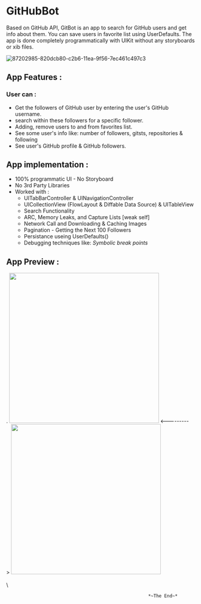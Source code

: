 # GitHubBot 


    
Based on GitHub API, GitBot is an app to search for GitHub users and get info about them. You can save users in favorite list using UserDefaults. The app is done completely programmatically with UIKit without any storyboards or xib files.      
 
 
 
 ![87202985-820dcb80-c2b6-11ea-9f56-7ec461c497c3](https://user-images.githubusercontent.com/100219531/225406040-02764e02-d458-493d-82f1-6fc5ba602e45.gif)



## App Features : 
### User can :
- Get the followers of GitHub user by entering the user's GitHub username.
- search within these followers for a specific follower.
- Adding, remove users to and from favorites list.
- See some user's info like: number of followers, gitsts, repositories & following
- See user's GitHub profile & GitHub followers.





## App implementation : 
- 100% programmatic UI - No Storyboard
- No 3rd Party Libraries
- Worked with :
   - UITabBarController & UINavigationController 
   - UICollectionView (FlowLayout & Diffable Data Source) & UITableView
   - Search Functionality 
   - ARC, Memory Leaks, and Capture Lists [weak self] 
   - Network Call and Downloading & Caching Images 
   - Pagination - Getting the Next 100 Followers 
   - Persistance useing UserDefaults()
   - Debugging techniques like: *Symbolic break points*


   
## App Preview : 
.
             <img src="https://user-images.githubusercontent.com/100219531/225422136-39c41b97-2d40-46e5-a0a6-63a79400f61b.gif" width="400">                                                              <---------> <img src="https://user-images.githubusercontent.com/100219531/225424364-63f145dd-db79-4e14-849a-2bbf956f6baf.gif" width="400">
\
\
\

                                                         *~The End~*



